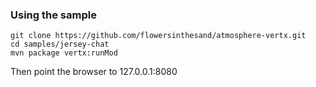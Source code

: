 ### Using the sample

```
git clone https://github.com/flowersinthesand/atmosphere-vertx.git
cd samples/jersey-chat
mvn package vertx:runMod 
```

Then point the browser to 127.0.0.1:8080